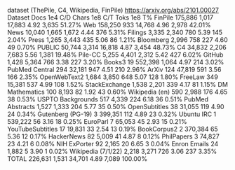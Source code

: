 dataset (ThePile, C4, Wikipedia, FinPile)
  https://arxiv.org/abs/2101.00027
  Dataset Docs
1e4 C/D Chars
1e8 C/T Toks
1e8 T%
FinPile 175,886 1,017 17,883 4.92 3,635 51.27%
Web 158,250 933 14,768 4.96 2,978 42.01%
News 10,040 1,665 1,672 4.44 376 5.31%
Filings 3,335 2,340 780 5.39 145 2.04%
Press 1,265 3,443 435 5.06 86 1.21%
Bloomberg 2,996 758 227 4.60 49 0.70%
PUBLIC 50,744 3,314 16,818 4.87 3,454 48.73%
C4 34,832 2,206 7,683 5.56 1,381 19.48%
Pile-CC 5,255 4,401 2,312 5.42 427 6.02%
GitHub 1,428 5,364 766 3.38 227 3.20%
Books3 19 552,398 1,064 4.97 214 3.02%
PubMed Central 294 32,181 947 4.51 210 2.96%
ArXiv 124 47,819 591 3.56 166 2.35%
OpenWebText2 1,684 3,850 648 5.07 128 1.80%
FreeLaw 349 15,381 537 4.99 108 1.52%
StackExchange 1,538 2,201 339 4.17 81 1.15%
DM Mathematics 100 8,193 82 1.92 43 0.60%
Wikipedia (en) 590 2,988 176 4.65 38 0.53%
USPTO Backgrounds 517 4,339 224 6.18 36 0.51%
PubMed Abstracts 1,527 1,333 204 5.77 35 0.50%
OpenSubtitles 38 31,055 119 4.90 24 0.34%
Gutenberg (PG-19) 3 399,351 112 4.89 23 0.32%
Ubuntu IRC 1 539,222 56 3.16 18 0.25%
EuroParl 7 65,053 45 2.93 15 0.21%
YouTubeSubtitles 17 19,831 33 2.54 13 0.19%
BookCorpus2 2 370,384 65 5.36 12 0.17%
HackerNews 82 5,009 41 4.87 8 0.12%
PhilPapers 3 74,827 23 4.21 6 0.08%
NIH ExPorter 92 2,165 20 6.65 3 0.04%
Enron Emails 24 1,882 5 3.90 1 0.02%
Wikipedia (7/1/22) 2,218 3,271 726 3.06 237 3.35%
TOTAL 226,631 1,531 34,701 4.89 7,089 100.00%
